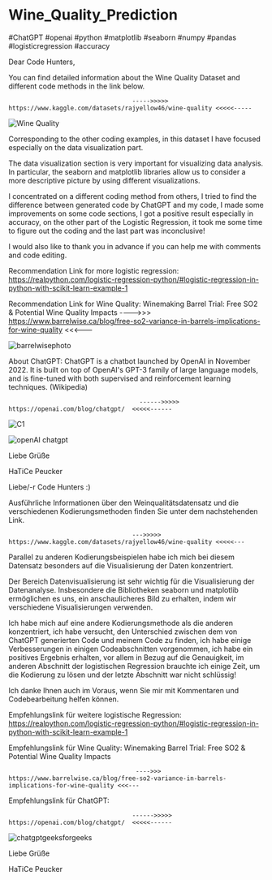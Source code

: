 # Wine_Quality_Prediction
 #ChatGPT #openai #python #matplotlib #seaborn #numpy #pandas #logisticregression #accuracy

Dear Code Hunters,

You can find detailed information about the Wine Quality Dataset and different code methods in the link below.

                                      ----->>>>> https://www.kaggle.com/datasets/rajyellow46/wine-quality <<<<<-----
              
![Wine Quality](https://user-images.githubusercontent.com/60243643/212652703-020d4d08-fb29-421b-ae7a-73f6fe547dbe.jpg)



Corresponding to the other coding examples, in this dataset I have focused especially on the data visualization part. 

The data visualization section is very important for visualizing data analysis. In particular, the seaborn and matplotlib libraries allow us to consider a more descriptive picture by using different visualizations.

I concentrated on a different coding method from others, I tried to find the difference between generated code by ChatGPT and my code, I made some improvements on some code sections, I got a positive result especially in accuracy, on the other part of the Logistic Regression, it took me some time to figure out the coding and the last part was inconclusive! 

I would also like to thank you in advance if you can help me with comments and code editing.

Recommendation Link for more logistic regression: https://realpython.com/logistic-regression-python/#logistic-regression-in-python-with-scikit-learn-example-1

Recommendation Link for Wine Quality: Winemaking Barrel Trial: Free SO2 & Potential Wine Quality Impacts
                ---->>> https://www.barrelwise.ca/blog/free-so2-variance-in-barrels-implications-for-wine-quality <<<---
                
![barrelwisephoto](https://user-images.githubusercontent.com/60243643/212654463-8180e63d-f109-46f6-9790-7a2a082185eb.jpg)

About ChatGPT: ChatGPT is a chatbot launched by OpenAI in November 2022. It is built on top of OpenAI's GPT-3 family of large language models, 
and is fine-tuned with both supervised and reinforcement learning techniques. (Wikipedia)

                                        ------>>>>>  https://openai.com/blog/chatgpt/  <<<<<------

![C1](https://user-images.githubusercontent.com/60243643/212655820-1cdd1f47-7b92-4783-8d94-efef646fede3.jpg)
                
![openAI chatgpt](https://user-images.githubusercontent.com/60243643/212656336-563a12af-e86e-4ae8-8177-17d6e106a39d.jpg)

Liebe Grüße

HaTiCe Peucker


Liebe/-r Code Hunters :)

Ausführliche Informationen über den Weinqualitätsdatensatz und die verschiedenen Kodierungsmethoden finden Sie unter dem nachstehenden Link.

                                      --->>>>> https://www.kaggle.com/datasets/rajyellow46/wine-quality <<<<<---
                
Parallel zu anderen Kodierungsbeispielen habe ich mich bei diesem Datensatz besonders auf die Visualisierung der Daten konzentriert. 

Der Bereich Datenvisualisierung ist sehr wichtig für die Visualisierung der Datenanalyse. Insbesondere die Bibliotheken seaborn und matplotlib ermöglichen es uns, ein anschaulicheres Bild zu erhalten, indem wir verschiedene Visualisierungen verwenden.

Ich habe mich auf eine andere Kodierungsmethode als die anderen konzentriert, ich habe versucht, den Unterschied zwischen dem von ChatGPT generierten Code und meinem Code zu finden, ich habe einige Verbesserungen in einigen Codeabschnitten vorgenommen, ich habe ein positives Ergebnis erhalten, vor allem in Bezug auf die Genauigkeit, im anderen Abschnitt der logistischen Regression brauchte ich einige Zeit, um die Kodierung zu lösen und der letzte Abschnitt war nicht schlüssig! 

Ich danke Ihnen auch im Voraus, wenn Sie mir mit Kommentaren und Codebearbeitung helfen können.

Empfehlungslink für weitere logistische Regression:  https://realpython.com/logistic-regression-python/#logistic-regression-in-python-with-scikit-learn-example-1

Empfehlungslink für Wine Quality: Winemaking Barrel Trial: Free SO2 & Potential Wine Quality Impacts

                                       ---->>> https://www.barrelwise.ca/blog/free-so2-variance-in-barrels-implications-for-wine-quality <<<---
                
Empfehlungslink für ChatGPT: 

                                      ------>>>>>  https://openai.com/blog/chatgpt/  <<<<<------
                                      
![chatgptgeeksforgeeks](https://user-images.githubusercontent.com/60243643/212658615-63a9d364-70f3-45ee-8bb6-507b6b3ce1ff.jpg)


Liebe Grüße

HaTiCe Peucker
